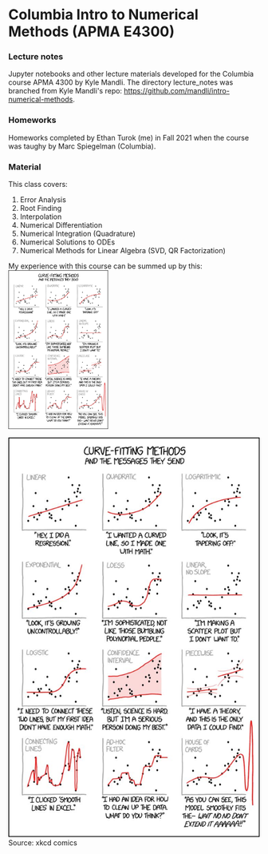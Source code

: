 # Columbia Intro to Numerical Methods (APMA E4300)

### Lecture notes
Jupyter notebooks and other lecture materials developed for the Columbia course APMA 4300 by Kyle Mandli. The directory lecture_notes was branched from Kyle Mandli's repo: https://github.com/mandli/intro-numerical-methods.

### Homeworks 
Homeworks completed by Ethan Turok (me) in Fall 2021 when the course was taughy by Marc Spiegelman (Columbia).

### Material
This class covers:
1. Error Analysis
2. Root Finding
3. Interpolation
4. Numerical Differentiation
5. Numerical Integration (Quadrature)
6. Numerical Solutions to ODEs
7. Numerical Methods for Linear Algebra (SVD, QR Factorization)


My experience with this course can be summed up by this:
<img src="interpolation_xkcd.jpg" alt="drawing" width="200"/>

![alt text](interpolation_xkcd.jpg "interpolation comic by xkcd")
Source: xkcd comics
